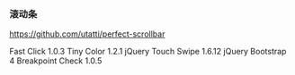 ### 滚动条
https://github.com/utatti/perfect-scrollbar

Fast Click 1.0.3
Tiny Color 1.2.1
jQuery Touch Swipe 1.6.12
jQuery Bootstrap 4 Breakpoint Check 1.0.5